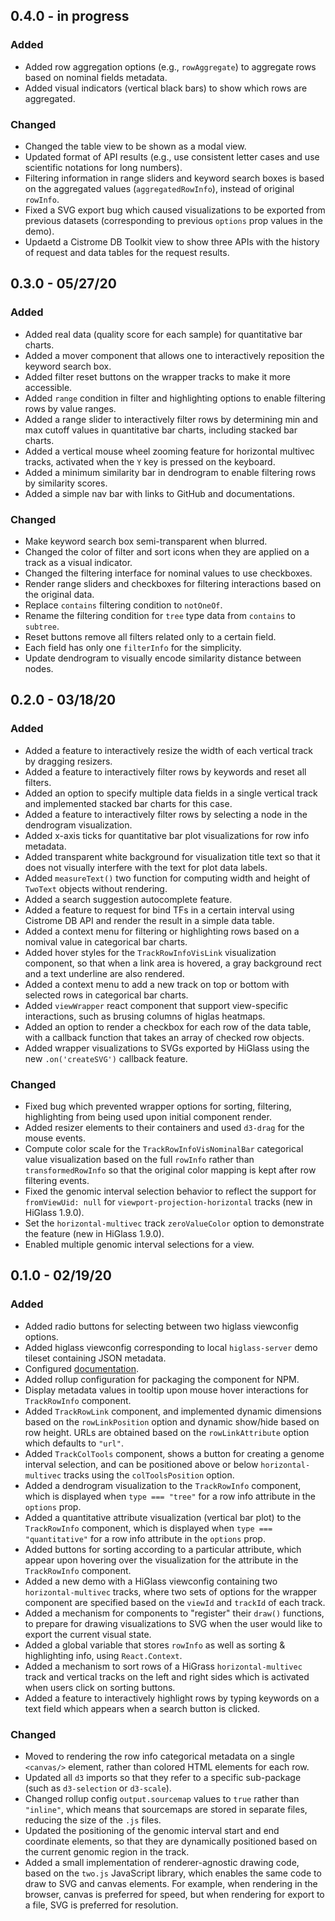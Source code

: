 ## 0.4.0 - in progress

### Added
- Added row aggregation options (e.g., `rowAggregate`) to aggregate rows based on nominal fields metadata.
- Added visual indicators (vertical black bars) to show which rows are aggregated.

### Changed
- Changed the table view to be shown as a modal view.
- Updated format of API results (e.g., use consistent letter cases and use scientific notations for long numbers).
- Filtering information in range sliders and keyword search boxes is based on the aggregated values (`aggregatedRowInfo`), instead of original `rowInfo`.
- Fixed a SVG export bug which caused visualizations to be exported from previous datasets (corresponding to previous `options` prop values in the demo).
- Updaetd a Cistrome DB Toolkit view to show three APIs with the history of request and data tables for the request results.

## 0.3.0 - 05/27/20

### Added
- Added real data (quality score for each sample) for quantitative bar charts.
- Added a mover component that allows one to interactively reposition the keyword search box.
- Added filter reset buttons on the wrapper tracks to make it more accessible.
- Added `range` condition in filter and highlighting options to enable filtering rows by value ranges.
- Added a range slider to interactively filter rows by determining min and max cutoff values in quantitative bar charts, including stacked bar charts.
- Added a vertical mouse wheel zooming feature for horizontal multivec tracks, activated when the `Y` key is pressed on the keyboard.
- Added a minimum similarity bar in dendrogram to enable filtering rows by similarity scores.
- Added a simple nav bar with links to GitHub and documentations.

### Changed
- Make keyword search box semi-transparent when blurred.
- Changed the color of filter and sort icons when they are applied on a track as a visual indicator.
- Changed the filtering interface for nominal values to use checkboxes.
- Render range sliders and checkboxes for filtering interactions based on the original data.
- Replace `contains` filtering condition to `notOneOf`.
- Rename the filtering condition for `tree` type data from `contains` to `subtree`.
- Reset buttons remove all filters related only to a certain field.
- Each field has only one `filterInfo` for the simplicity.
- Update dendrogram to visually encode similarity distance between nodes.

## 0.2.0 - 03/18/20

### Added
- Added a feature to interactively resize the width of each vertical track by dragging resizers.
- Added a feature to interactively filter rows by keywords and reset all filters.
- Added an option to specify multiple data fields in a single vertical track and implemented stacked bar charts for this case.
- Added a feature to interactively filter rows by selecting a node in the dendrogram visualization.
- Added x-axis ticks for quantitative bar plot visualizations for row info metadata.
- Added transparent white background for visualization title text so that it does not visually interfere with the text for plot data labels.
- Added `measureText()` two function for computing width and height of `TwoText` objects without rendering.
- Added a search suggestion autocomplete feature.
- Added a feature to request for bind TFs in a certain interval using Cistrome DB API and render the result in a simple data table.
- Added a context menu for filtering or highlighting rows based on a nomival value in categorical bar charts.
- Added hover styles for the `TrackRowInfoVisLink` visualization component, so that when a link area is hovered, a gray background rect and a text underline are also rendered.
- Added a context menu to add a new track on top or bottom with selected rows in categorical bar charts.
- Added `viewWrapper` react component that support view-specific interactions, such as brusing columns of higlas heatmaps.
- Added an option to render a checkbox for each row of the data table, with a callback function that takes an array of checked row objects.
- Added wrapper visualizations to SVGs exported by HiGlass using the new `.on('createSVG')` callback feature.

### Changed
- Fixed bug which prevented wrapper options for sorting, filtering, highlighting from being used upon initial component render.
- Added resizer elements to their containers and used `d3-drag` for the mouse events.
- Compute color scale for the `TrackRowInfoVisNominalBar` categorical value visualization based on the full `rowInfo` rather than `transformedRowInfo` so that the original color mapping is kept after row filtering events.
- Fixed the genomic interval selection behavior to reflect the support for `fromViewUid: null` for `viewport-projection-horizontal` tracks (new in HiGlass 1.9.0).
- Set the `horizontal-multivec` track `zeroValueColor` option to demonstrate the feature (new in HiGlass 1.9.0).
- Enabled multiple genomic interval selections for a view.


## 0.1.0 - 02/19/20

### Added
- Added radio buttons for selecting between two higlass viewconfig options.
- Added higlass viewconfig corresponding to local `higlass-server` demo tileset containing JSON metadata.
- Configured [documentation](https://github.com/documentationjs/documentation).
- Added rollup configuration for packaging the component for NPM.
- Display metadata values in tooltip upon mouse hover interactions for `TrackRowInfo` component.
- Added `TrackRowLink` component, and implemented dynamic dimensions based on the `rowLinkPosition` option and dynamic show/hide based on row height. URLs are obtained based on the `rowLinkAttribute` option which defaults to `"url"`.
- Added `TrackColTools` component, shows a button for creating a genome interval selection, and can be positioned above or below `horizontal-multivec` tracks using the `colToolsPosition` option.
- Added a dendrogram visualization to the `TrackRowInfo` component, which is displayed when `type === "tree"` for a row info attribute in the `options` prop.
- Added a quantitative attribute visualization (vertical bar plot) to the `TrackRowInfo` component, which is displayed when `type === "quantitative"` for a row info attribute in the `options` prop.
- Added buttons for sorting according to a particular attribute, which appear upon hovering over the visualization for the attribute in the `TrackRowInfo` component.
- Added a new demo with a HiGlass viewconfig containing two `horizontal-multivec` tracks, where two sets of options for the wrapper component are specified based on the `viewId` and `trackId` of each track.
- Added a mechanism for components to "register" their `draw()` functions, to prepare for drawing visualizations to SVG when the user would like to export the current visual state.
- Added a global variable that stores `rowInfo` as well as sorting & highlighting info, using `React.Context`.
- Added a mechanism to sort rows of a HiGrass `horizontal-multivec` track and vertical tracks on the left and right sides which is activated when users click on sorting buttons.
- Added a feature to interactively highlight rows by typing keywords on a text field which appears when a search button is clicked.

### Changed
- Moved to rendering the row info categorical metadata on a single `<canvas/>` element, rather than colored HTML elements for each row.
- Updated all `d3` imports so that they refer to a specific sub-package (such as `d3-selection` or `d3-scale`).
- Changed rollup config `output.sourcemap` values to `true` rather than `"inline"`, which means that sourcemaps are stored in separate files, reducing the size of the `.js` files.
- Updated the positioning of the genomic interval start and end coordinate elements, so that they are dynamically positioned based on the current genomic region in the track.
- Added a small implementation of renderer-agnostic drawing code, based on the `two.js` JavaScript library, which enables the same code to draw to SVG and canvas elements. For example, when rendering in the browser, canvas is preferred for speed, but when rendering for export to a file, SVG is preferred for resolution.